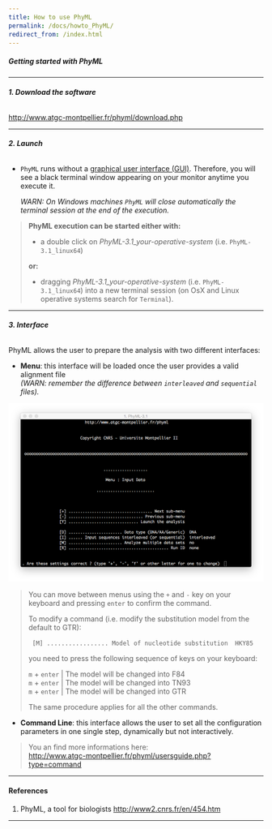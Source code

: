 ```yaml
---
title: How to use PhyML
permalink: /docs/howto_PhyML/
redirect_from: /index.html
---
```


##### Getting started with PhyML

<hr>

###### **1. Download the software**

<p><a href="http://www.atgc-montpellier.fr/phyml/download.php">http://www.atgc-montpellier.fr/phyml/download.php</a></p>

<hr>

###### **2. Launch**

<ul>
<li><p><code>PhyML</code> runs without a <a href="https://en.wikipedia.org/wiki/Graphical_user_interface">graphical user interface (GUI)</a>. Therefore, you will see a black terminal window appearing on your monitor anytime you execute it. </p>

<p><em>WARN: On Windows machines <code>PhyML</code> will close automatically the terminal session at the end of the execution.</em> </p></li>
</ul>

<blockquote>
  <p><strong>PhyML execution can be started either with:</strong></p>

  <ul>
  <li>a double click on <em>PhyML-3.1_your-operative-system</em> (i.e. <code>PhyML-3.1_linux64</code>)</li>
  </ul>

  <p><strong>or:</strong> </p>

  <ul>
  <li>dragging <em>PhyML-3.1_your-operative-system</em> (i.e. <code>PhyML-3.1_linux64</code>) into a new terminal session (on OsX and Linux operative systems search for <code>Terminal</code>).</li>
  </ul>
</blockquote>

<hr>

###### **3. Interface**

<p>PhyML allows the user to prepare the analysis with two different interfaces:</p>

<ul>
<li><strong>Menu</strong>: this interface will be loaded once the user provides a valid alignment file  <br>
<em>(WARN: remember the difference between <code>interleaved</code> and <code>sequential</code> files).</em></li>
</ul>

<p><img src="../../img/fs_phyml_menu.png" alt="enter image description here" title=""></p>

<blockquote>
  <p>You can move between menus using the <code>+</code> and <code>-</code> key on your keyboard and pressing <code>enter</code> to confirm the command. </p>

  <p>To modify a command (i.e. modify the substitution model from the default to GTR):</p>

<pre><code> [M] ................. Model of nucleotide substitution  HKY85
</code></pre>

  <p>you need to press the following sequence of keys on your keyboard:</p>

  <p><code>m</code> + <code>enter</code> |   The model will be changed into F84 <br>
  <code>m</code> + <code>enter</code> |   The model will be changed into TN93 <br>
  <code>m</code> + <code>enter</code> |   The model will be changed into GTR  </p>

  <p>The same procedure applies for all the other commands. </p>
</blockquote>

<ul>
<li><strong>Command Line</strong>: this interface allows the user to set all the configuration parameters in one single step, dynamically but not interactively.</li>
</ul>

<blockquote>
  <p>You an find more informations here: <br>
  <a href="http://www.atgc-montpellier.fr/phyml/usersguide.php?type=command">http://www.atgc-montpellier.fr/phyml/usersguide.php?type=command</a></p>
</blockquote>

<hr>

<h4 id="references">References</h4>

<ol>
<li>PhyML, a tool for biologists <a href="http://www2.cnrs.fr/en/454.htm">http://www2.cnrs.fr/en/454.htm</a></li>
</ol>

<hr>
